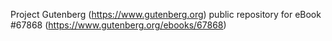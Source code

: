 Project Gutenberg (https://www.gutenberg.org) public repository for
eBook #67868 (https://www.gutenberg.org/ebooks/67868)
